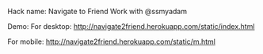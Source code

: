 Hack name: Navigate to Friend
Work with @ssmyadam


Demo:
For desktop:
http://navigate2friend.herokuapp.com/static/index.html

For mobile:
http://navigate2friend.herokuapp.com/static/m.html

